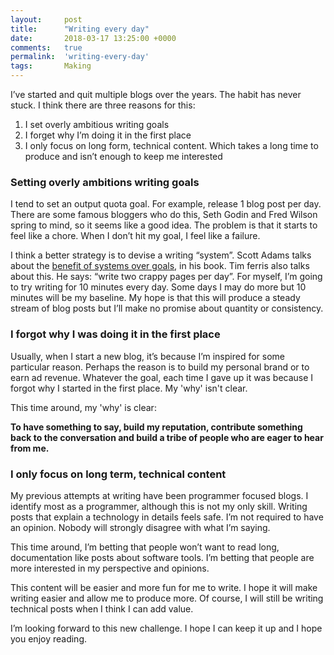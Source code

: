```yaml
---
layout:     post
title:      "Writing every day"
date:       2018-03-17 13:25:00 +0000
comments:   true
permalink:  'writing-every-day'
tags:       Making
---
```


I’ve started and quit multiple blogs over the years. The habit has never stuck. I think there are three reasons for this:

1. I set overly ambitious writing goals
2. I forget why I’m doing it in the first place
3. I only focus on long form, technical content. Which takes a long time to produce and isn’t enough to keep me interested

### Setting overly ambitions writing goals
I tend to set an output quota goal. For example, release 1 blog post per day. There are some famous bloggers who do this, Seth Godin and Fred Wilson spring to mind, so it seems like a good idea. The problem is that it starts to feel like a chore. When I don’t hit my goal, I feel like a failure.

I think a better strategy is to devise a writing “system”. Scott Adams talks about the [benefit of systems over goals](http://blog.dilbert.com/2013/11/18/goals-vs-systems/), in his book. Tim ferris also talks about this. He says: “write two crappy pages per day”. For myself, I’m going to try writing for 10 minutes every day. Some days I may do more but 10 minutes will be my baseline. My hope is that this will produce a steady stream of blog posts but I’ll make no promise about quantity or consistency.

### I forgot why I was doing it in the first place
Usually, when I start a new blog, it’s because I’m inspired for some particular reason. Perhaps the reason is to build my personal brand or to earn ad revenue. Whatever the goal, each time I gave up it was because I forgot why I started in the first place. My 'why' isn't clear.

This time around, my 'why' is clear:

**To have something to say, build my reputation, contribute something back to the conversation and build a tribe of people who are eager to hear from me.**

### I only focus on long term, technical content
My previous attempts at writing have been programmer focused blogs. I identify most as a programmer, although this is not my only skill. Writing posts that explain a technology in details feels safe. I’m not required to have an opinion. Nobody will strongly disagree with what I’m saying.

This time around, I’m betting that people won’t want to read long, documentation like posts about software tools. I’m betting that people are more interested in my perspective and opinions.

This content will be easier and more fun for me to write. I hope it will make writing easier and allow me to produce more. Of course, I will still be writing technical posts when I think I can add value.

I’m looking forward to this new challenge. I hope I can keep it up and I hope you enjoy reading.
